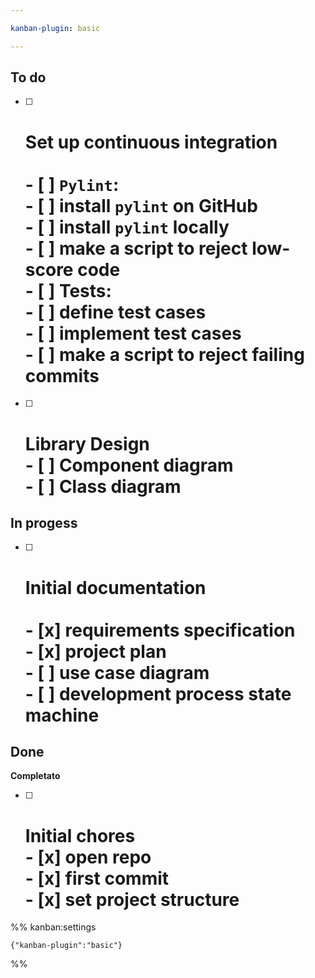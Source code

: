 ```yaml
---

kanban-plugin: basic

---
```


## To do

- [ ] # Set up continuous integration<br><br>- [ ] `Pylint`:<br>	- [ ] install `pylint` on GitHub<br>	- [ ] install `pylint` locally<br>	- [ ] make a script to reject low-score code<br>- [ ] Tests:<br>	- [ ] define test cases<br>	- [ ] implement test cases<br>	- [ ] make a script to reject failing commits
- [ ] # Library Design<br>- [ ] Component diagram<br>- [ ] Class diagram


## In progess

- [ ] # Initial documentation<br><br>- [x] requirements specification<br>- [x] project plan<br>- [ ] use case diagram<br>- [ ] development process state machine


## Done

**Completato**
- [ ] # Initial chores<br>- [x] open repo<br>- [x] first commit<br>- [x] set project structure




%% kanban:settings
```
{"kanban-plugin":"basic"}
```
%%
